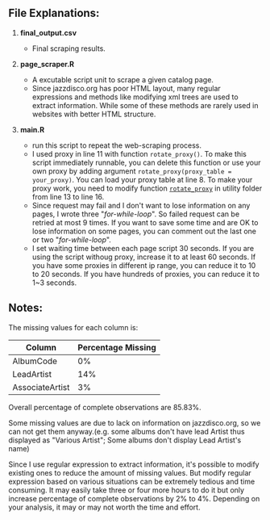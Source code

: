 
## File Explanations:

1. **final_output.csv**	    
    * Final scraping results.
  
2. **page_scraper.R**  
    * A excutable script unit to scrape a given catalog page.    
    * Since jazzdisco.org has poor HTML layout, many regular expressions and methods like modifying xml trees are used to extract information. While some of these methods are rarely used in websites with better HTML structure.

3. **main.R**  
    * run this script to repeat the web-scraping process. 
    * I used proxy in line 11 with function `rotate_proxy()`. To make this script immediately runnable, you can delete this function or use your own proxy by adding argument `rotate_proxy(proxy_table = your_proxy)`. You can load your proxy table at line 8. To make your proxy work, you need to modify function [`rotate_proxy`](https://github.com/bac3917/jazzDbase/blob/master/utility/rotate_proxy.R) in utility folder from line 13 to line 16. 
    * Since request may fail and I don't want to lose information on any pages, I wrote three "*for-while-loop*". So failed request can be retried at most 9 times. If you want to save some time and are OK to lose information on some pages, you can comment out the last one or two "*for-while-loop*".
    * I set waiting time between each page script 30 seconds. If you are using the script withoug proxy, increase it to at least 60 seconds. If you have some proxies in different ip range, you can reduce it to 10 to 20 seconds. If you have hundreds of proxies, you can reduce it to 1~3 seconds.


## Notes:

The missing values for each column is:

| Column          | Percentage Missing |
|-----------------|--------------------|
| AlbumCode       | 0%                 |
| LeadArtist      | 14%                |
| AssociateArtist | 3%                 |

Overall percentage of complete observations are 85.83%.

Some missing values are due to lack on information on jazzdisco.org, so we can not get them anyway.(e.g. some albums don't have lead Artist thus displayed as "Various Artist"; Some albums don't display Lead Artist's name)   

Since I use regular expression to extract information, it's possible to modify existing ones to reduce the amount of missing values. But modify regular expression based on various situations can be extremely tedious and time consuming. It may easily take three or four more hours to do it but only increase percentage of complete observations by 2% to 4%. Depending on your analysis, it may or may not worth the time and effort.
